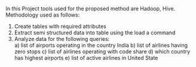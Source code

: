 In this Project tools used for the proposed method are Hadoop, Hive. Methodology used as follows:

1.	Create tables with required attributes
2.	Extract semi structured data into table using the load a command
3.	Analyze data for the following queries:  
a)	list of airports operating in the country India
b)	list of airlines having zero stops
c)	list of airlines operating with code share
d)	which country has highest airports
e)	list of active airlines in United State
